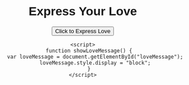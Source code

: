 <!DOCTYPE html>
<html lang="en">
<head>
    <meta charset="UTF-8">
    <meta name="viewport" content="width=device-width, initial-scale=1.0">
    <title>Expressing Love</title>
    <style>
        body {
            font-family: Arial, sans-serif;
            text-align: center;
            margin: 20%;
        }
        #loveMessage {
            display: none;
            font-size: 1.5em;
            color: red;
            margin-top: 20px;
        }
    </style>
</head>
<body>
    <h1>Express Your Love</h1>
    <button onclick="showLoveMessage()">Click to Express Love</button>
    <p id="loveMessage">I love you more than anything!</p>

    <script>
        function showLoveMessage() {
            var loveMessage = document.getElementById("loveMessage");
            loveMessage.style.display = "block";
        }
    </script>
</body>
</html>
